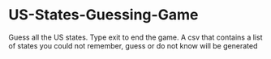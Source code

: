 # US-States-Guessing-Game
Guess all the US states. Type exit to end the game. A csv that contains a list of states you could not remember, guess or do not know will be generated
